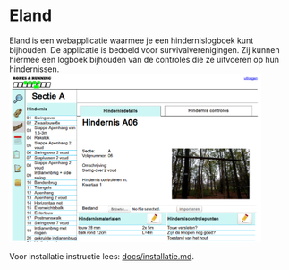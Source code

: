 # <b>Eland</b>
Eland is een webapplicatie waarmee je een hindernislogboek kunt bijhouden. De applicatie is bedoeld voor survivalverenigingen. Zij kunnen hiermee een logboek bijhouden van de controles die ze uitvoeren op hun hindernissen.
<img src="img/eland1.png" width="450" height="300"><br>

Voor installatie instructie lees: <a href="docs/installatie.md">docs/installatie.md</a>.

